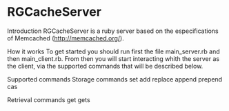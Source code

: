 # RGCacheServer

  Introduction
    RGCacheServer is a ruby server based on the especifications of Memcached (http://memcached.org/).

  How it works
    To get started you should run first the file main_server.rb and then main_client.rb. From then you will start interacting     whith the server as the client, via the supported commands that will be described below. 

  Supported commands
    Storage commands
    set
    add
    replace
    append
    prepend
    cas

  Retrieval commands
    get
    gets

